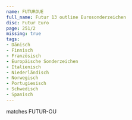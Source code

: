 ```yaml
---
name: FUTUROUE
full_name: Futur 13 outline Eurosonderzeichen
disc: Futur Euro
page: 251/2
missing: true
tags:
- Dänisch
- Finnisch
- Französisch
- Europäische Sonderzeichen
- Italienisch
- Niederländisch
- Norwegisch
- Portugiesisch
- Schwedisch
- Spanisch
---
```

matches FUTUR-OU
